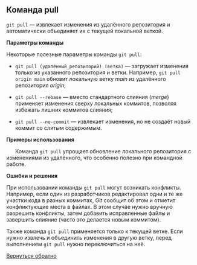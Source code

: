 ## Команда pull

`git pull` — извлекает изменения из удалённого репозитория и автоматически объединяет их с текущей локальной веткой. 
 
**Параметры команды**

Некоторые полезные параметры команды `git pull`:

+ `git pull (удалённый_репозиторий) (ветка)` — загружает изменения только из указанного репозитория и ветки. Например, `git pull origin main` обновит локальную ветку *main* из удалённого репозитория *origin*;

+ `git pull --rebase` — вместо стандартного слияния (*merge*) применяет изменения сверху локальных коммитов, позволяя избежать лишних коммитов слияния;

+ `git pull --no-commit` — извлекает изменения, но не создаёт новый коммит со слитым содержимым. 

**Примеры использования**

&nbsp;&nbsp;&nbsp;&nbsp;&nbsp;&nbsp;Команда `git pull` упрощает обновление локального репозитория с изменениями из удалённого, что особенно полезно при командной работе. 

**Ошибки и решения**

При использовании команды `git pull` могут возникать конфликты. Например, если один из разработчиков редактировал одни и те же участки кода в разных коммитах, Git сообщит об этом и отметит конфликтующие места в файлах. В этом случае нужно вручную разрешить конфликты, затем добавить исправленные файлы и завершить слияние (часто это делается новым коммитом). 

Также команда `git pull` применяется только к текущей ветке. Если нужно извлечь и объединить изменения в другую ветку, перед выполнением `git pull` нужно переключиться на неё. 

[Вернуться обратно](README.md)